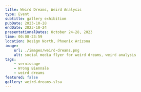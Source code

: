 ```yaml
---
title: Weird Dreams, Weird Analysis
type: Event
subtitle: gallery exhibition
pubDate: 2023-10-28
endDate: 2023-10-24
presentationalDates: October 24-28, 2023
time: 00:00-23:59
location: Design North, Phoenix Arizona
image:
    url: ./images/weird-dreams.png
    alt: social media flyer for weird dreams, weird analysis
tags:
    - vernissage
    - Wrong Biennale
    - weird dreams
featured: false
gallery: weird-dreams-slsa
---
```

